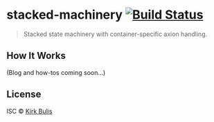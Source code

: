 # stacked-machinery [![Build Status][travis-image]][travis-url]
> Stacked state machinery with container-specific axion handling.

## How It Works

(Blog and how-tos coming soon...)

## License

ISC © [Kirk Bulis](http://github.com/kbulis)

[travis-image]: https://travis-ci.org/kbulis/stacked-machinery.svg?branch=master
[travis-url]: https://travis-ci.org/kbulis/stacked-machinery
